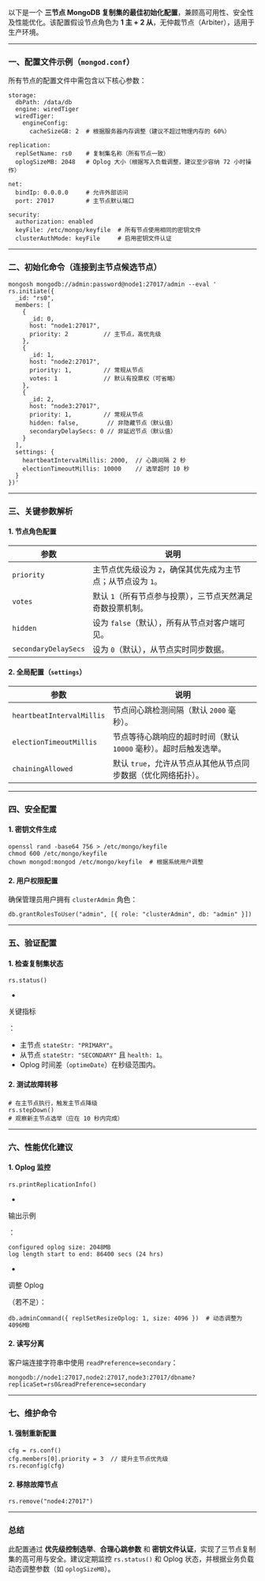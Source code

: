 以下是一个 **三节点 MongoDB 复制集的最佳初始化配置**，兼顾高可用性、安全性及性能优化。该配置假设节点角色为 **1 主 + 2 从**，无仲裁节点（Arbiter），适用于生产环境。

------

### **一、配置文件示例（`mongod.conf`）**

所有节点的配置文件中需包含以下核心参数：

```
storage:
  dbPath: /data/db
  engine: wiredTiger
  wiredTiger:
    engineConfig:
      cacheSizeGB: 2  # 根据服务器内存调整（建议不超过物理内存的 60%）

replication:
  replSetName: rs0    # 复制集名称（所有节点一致）
  oplogSizeMB: 2048   # Oplog 大小（根据写入负载调整，建议至少容纳 72 小时操作）

net:
  bindIp: 0.0.0.0     # 允许外部访问
  port: 27017         # 主节点默认端口

security:
  authorization: enabled
  keyFile: /etc/mongo/keyfile  # 所有节点使用相同的密钥文件
  clusterAuthMode: keyFile     # 启用密钥文件认证
```

------

### **二、初始化命令（连接到主节点候选节点）**

```
mongosh mongodb://admin:password@node1:27017/admin --eval '
rs.initiate({
  _id: "rs0",
  members: [
    { 
      _id: 0, 
      host: "node1:27017", 
      priority: 2          // 主节点，高优先级
    },
    { 
      _id: 1, 
      host: "node2:27017", 
      priority: 1,         // 常规从节点
      votes: 1             // 默认有投票权（可省略）
    },
    { 
      _id: 2, 
      host: "node3:27017", 
      priority: 1,         // 常规从节点
      hidden: false,        // 非隐藏节点（默认值）
      secondaryDelaySecs: 0 // 非延迟节点（默认值）
    }
  ],
  settings: {
    heartbeatIntervalMillis: 2000,  // 心跳间隔 2 秒
    electionTimeoutMillis: 10000    // 选举超时 10 秒
  }
})'
```

------

### **三、关键参数解析**

#### **1. 节点角色配置**

| 参数                 | 说明                                                         |
| -------------------- | ------------------------------------------------------------ |
| `priority`           | 主节点优先级设为 `2`，确保其优先成为主节点；从节点设为 `1`。 |
| `votes`              | 默认 `1`（所有节点参与投票），三节点天然满足奇数投票机制。   |
| `hidden`             | 设为 `false`（默认），所有从节点对客户端可见。               |
| `secondaryDelaySecs` | 设为 `0`（默认），从节点实时同步数据。                       |

#### **2. 全局配置（`settings`）**

| 参数                      | 说明                                                         |
| ------------------------- | ------------------------------------------------------------ |
| `heartbeatIntervalMillis` | 节点间心跳检测间隔（默认 `2000` 毫秒）。                     |
| `electionTimeoutMillis`   | 节点等待心跳响应的超时时间（默认 `10000` 毫秒）。超时后触发选举。 |
| `chainingAllowed`         | 默认 `true`，允许从节点从其他从节点同步数据（优化网络拓扑）。 |

------

### **四、安全配置**

#### **1. 密钥文件生成**

```
openssl rand -base64 756 > /etc/mongo/keyfile
chmod 600 /etc/mongo/keyfile
chown mongod:mongod /etc/mongo/keyfile  # 根据系统用户调整
```

#### **2. 用户权限配置**

确保管理员用户拥有 `clusterAdmin` 角色：

```
db.grantRolesToUser("admin", [{ role: "clusterAdmin", db: "admin" }])
```

------

### **五、验证配置**

#### **1. 检查复制集状态**

```
rs.status()
```

- 

  关键指标

  ：

  - 主节点 `stateStr: "PRIMARY"`。
  - 从节点 `stateStr: "SECONDARY"` 且 `health: 1`。
  - Oplog 时间差（`optimeDate`）在秒级范围内。

#### **2. 测试故障转移**

```
# 在主节点执行，触发主节点降级
rs.stepDown()
# 观察新主节点选举（应在 10 秒内完成）
```

------

### **六、性能优化建议**

#### **1. Oplog 监控**

```
rs.printReplicationInfo()
```

- 

  输出示例

  ：

  ```
  configured oplog size: 2048MB
  log length start to end: 86400 secs (24 hrs)
  ```

- 

  调整 Oplog

  （若不足）：

  ```
  db.adminCommand({ replSetResizeOplog: 1, size: 4096 })  # 动态调整为 4096MB
  ```

#### **2. 读写分离**

客户端连接字符串中使用 `readPreference=secondary`：

```
mongodb://node1:27017,node2:27017,node3:27017/dbname?replicaSet=rs0&readPreference=secondary
```

------

### **七、维护命令**

#### **1. 强制重新配置**

```
cfg = rs.conf()
cfg.members[0].priority = 3  // 提升主节点优先级
rs.reconfig(cfg)
```

#### **2. 移除故障节点**

```
rs.remove("node4:27017")
```

------

### **总结**

此配置通过 **优先级控制选举**、**合理心跳参数** 和 **密钥文件认证**，实现了三节点复制集的高可用与安全。建议定期监控 `rs.status()` 和 Oplog 状态，并根据业务负载动态调整参数（如 `oplogSizeMB`）。
